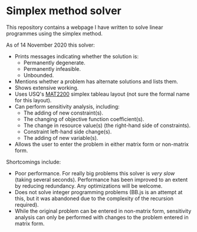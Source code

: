 # Simplex method solver
This repository contains a webpage I have written to solve linear programmes using the simplex method. 

As of 14 November 2020 this solver:
* Prints messages indicating whether the solution is:
  * Permanently degenerate.
  * Permanently infeasible.
  * Unbounded.
* Mentions whether a problem has alternate solutions and lists them.
* Shows extensive working.
* Uses USQ's [MAT2200](https://www.usq.edu.au/course/synopses/2020/MAT2200.html) simplex tableau layout (not sure the formal name for this layout).
* Can perform sensitivity analysis, including:
  * The adding of new constraint(s).
  * The changing of objective function coefficient(s).
  * The change in resource value(s) (the right-hand side of constraints).
  * Constraint left-hand side change(s).
  * The adding of new variable(s).
* Allows the user to enter the problem in either matrix form or non-matrix form.

Shortcomings include:
* Poor performance. For really big problems this solver is *very slow* (taking several seconds). Performance has been improved to an extent by reducing redundancy. Any optimizations will be welcome.
* Does not solve integer programming problems (BB.js is an attempt at this, but it was abandoned due to the complexity of the recursion required).
* While the original problem can be entered in non-matrix form, sensitivity analysis can only be performed with changes to the problem entered in matrix form.